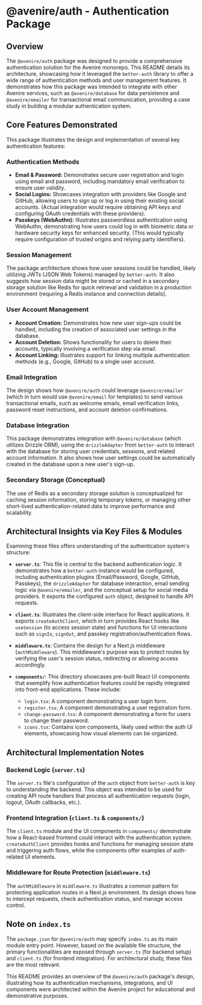 # @avenire/auth - Authentication Package

## Overview

The `@avenire/auth` package was designed to provide a comprehensive authentication solution for the Avenire monorepo. This README details its architecture, showcasing how it leveraged the `better-auth` library to offer a wide range of authentication methods and user management features. It demonstrates how this package was intended to integrate with other Avenire services, such as `@avenire/database` for data persistence and `@avenire/emailer` for transactional email communication, providing a case study in building a modular authentication system.

## Core Features Demonstrated

This package illustrates the design and implementation of several key authentication features:

### Authentication Methods

-   **Email & Password:** Demonstrates secure user registration and login using email and password, including mandatory email verification to ensure user validity.
-   **Social Logins:** Showcases integration with providers like Google and GitHub, allowing users to sign up or log in using their existing social accounts. (Actual integration would require obtaining API keys and configuring OAuth credentials with these providers).
-   **Passkeys (WebAuthn):** Illustrates passwordless authentication using WebAuthn, demonstrating how users could log in with biometric data or hardware security keys for enhanced security. (This would typically require configuration of trusted origins and relying party identifiers).

### Session Management

The package architecture shows how user sessions could be handled, likely utilizing JWTs (JSON Web Tokens) managed by `better-auth`. It also suggests how session data might be stored or cached in a secondary storage solution like Redis for quick retrieval and validation in a production environment (requiring a Redis instance and connection details).

### User Account Management

-   **Account Creation:** Demonstrates how new user sign-ups could be handled, including the creation of associated user settings in the database.
-   **Account Deletion:** Shows functionality for users to delete their accounts, typically involving a verification step via email.
-   **Account Linking:** Illustrates support for linking multiple authentication methods (e.g., Google, GitHub) to a single user account.

### Email Integration

The design shows how `@avenire/auth` could leverage `@avenire/emailer` (which in turn would use `@avenire/email` for templates) to send various transactional emails, such as welcome emails, email verification links, password reset instructions, and account deletion confirmations.

### Database Integration

This package demonstrates integration with `@avenire/database` (which utilizes Drizzle ORM), using the `drizzleAdapter` from `better-auth` to interact with the database for storing user credentials, sessions, and related account information. It also shows how user settings could be automatically created in the database upon a new user's sign-up.

### Secondary Storage (Conceptual)

The use of Redis as a secondary storage solution is conceptualized for caching session information, storing temporary tokens, or managing other short-lived authentication-related data to improve performance and scalability.

## Architectural Insights via Key Files & Modules

Examining these files offers understanding of the authentication system's structure:

-   **`server.ts`**: This file is central to the backend authentication logic. It demonstrates how a `better-auth` instance would be configured, including authentication plugins (Email/Password, Google, GitHub, Passkeys), the `drizzleAdapter` for database interaction, email sending logic via `@avenire/emailer`, and the conceptual setup for social media providers. It exports the configured `auth` object, designed to handle API requests.

-   **`client.ts`**: Illustrates the client-side interface for React applications. It exports `createAuthClient`, which in turn provides React hooks like `useSession` (to access session state) and functions for UI interactions such as `signIn`, `signOut`, and passkey registration/authentication flows.

-   **`middleware.ts`**: Contains the design for a Next.js middleware (`authMiddleware`). This middleware's purpose was to protect routes by verifying the user's session status, redirecting or allowing access accordingly.

-   **`components/`**: This directory showcases pre-built React UI components that exemplify how authentication features could be rapidly integrated into front-end applications. These include:
    -   `login.tsx`: A component demonstrating a user login form.
    -   `register.tsx`: A component demonstrating a user registration form.
    -   `change-password.tsx`: A component demonstrating a form for users to change their password.
    -   `icons.tsx`: Contains icon components, likely used within the auth UI elements, showcasing how visual elements can be organized.

## Architectural Implementation Notes

### Backend Logic (`server.ts`)

The `server.ts` file's configuration of the `auth` object from `better-auth` is key to understanding the backend. This object was intended to be used for creating API route handlers that process all authentication requests (login, logout, OAuth callbacks, etc.).

### Frontend Integration (`client.ts` & `components/`)

The `client.ts` module and the UI components in `components/` demonstrate how a React-based frontend could interact with the authentication system. `createAuthClient` provides hooks and functions for managing session state and triggering auth flows, while the components offer examples of auth-related UI elements.

### Middleware for Route Protection (`middleware.ts`)

The `authMiddleware` in `middleware.ts` illustrates a common pattern for protecting application routes in a Next.js environment. Its design shows how to intercept requests, check authentication status, and manage access control.

## Note on `index.ts`

The `package.json` for `@avenire/auth` may specify `index.ts` as its main module entry point. However, based on the available file structure, the primary functionalities are exposed through `server.ts` (for backend setup) and `client.ts` (for frontend integration). For architectural study, these files are the most relevant.

This README provides an overview of the `@avenire/auth` package's design, illustrating how its authentication mechanisms, integrations, and UI components were architected within the Avenire project for educational and demonstrative purposes.
